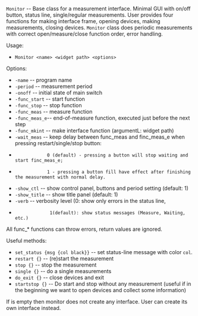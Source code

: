 `Monitor` -- Base class for a measurement interface. Minimal GUI with
on/off button, status line, single/regular measurements. User provides
four functions for making interface frame, opening devices, making
measurements, closing devices. `Monitor` class does periodic measurements
with correct open/measure/close function order, error handling.

Usage:
* `Monitor <name> <widget path> <options>`

Options:
* `-name`       -- program name
* `-period`     -- measurement period
* `-onoff`      -- initial state of main switch
* `-func_start` -- start function
* `-func_stop`  -- stop function
* `-func_meas`  -- measure function
* `-func_meas_e`-- end-of-measure function, executed just before the next step
* `-func_mkint` -- make interface function (argumentL: widget path)
* `-wait_meas`  --  keep delay between func_meas and finc_meas_e when pressing restart/single/stop button:
*                 0 (default) - pressing a button will stop waiting and start finc_meas_e;
*                 1 - pressing a button fill have effect after finishing the measurement with normal delay.
* `-show_ctl`   -- show control panel, buttons and period setting (default: 1)
* `-show_title` -- show title panel (default: 1)
* `-verb`       -- verbosity level (0: show only errors in the status line,
*                  1(default): show status messages (Measure, Waiting, etc.)

All func_* functions can throw errors, return values are ignored.

Useful methods:

* `set_status {msg {col black}}` -- set status-line message with color `col`.
* `restart {}` -- (re)start the measurement
* `stop {}` -- stop the measurement
* `single {}` -- do a single measurements
* `do_exit {}` -- close devices and exit
* `startstop {}` -- Do start and stop without any measurement
  (useful if in the beginning we want to open devices and collect some information)

If <widget path> is empty then monitor does not create any interface.
User can create its own interface instead.
